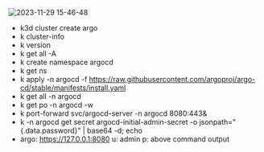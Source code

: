 ![2023-11-29 15-46-48](https://github.com/neshchadym/AsciiArtify/assets/70287671/7f5c6604-7db8-4497-b052-3574771631d5)

- k3d cluster create argo
- k cluster-info
- k version
- k get all -A
- k create namespace argocd
- k get ns
- k apply -n argocd -f https://raw.githubusercontent.com/argoproj/argo-cd/stable/manifests/install.yaml
- k get all -n argocd
- k get po -n argocd -w
- k port-forward svc/argocd-server -n argocd 8080:443&
- k -n argocd get secret argocd-initial-admin-secret -o jsonpath="{.data.password}" | base64 -d; echo
- argo: https://127.0.0.1:8080 u: admin p: above command output
